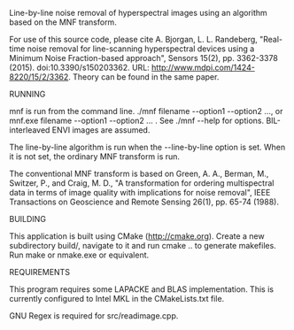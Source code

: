 Line-by-line noise removal of hyperspectral images using an algorithm based on the MNF
transform.

For use of this source code, please cite A. Bjorgan, L. L. Randeberg,
"Real-time noise removal for line-scanning hyperspectral devices using a
Minimum Noise Fraction-based approach", Sensors 15(2), pp. 3362-3378 (2015).
doi:10.3390/s150203362. URL: http://www.mdpi.com/1424-8220/15/2/3362. 
Theory can be found in the same paper. 

RUNNING 

mnf is run from the command line. ./mnf filename --option1 --option2
..., or mnf.exe filename --option1 --option2 ... .  See ./mnf --help for
options. BIL-interleaved ENVI images are assumed. 

The line-by-line algorithm is run when the --line-by-line option is set. When
it is not set, the ordinary MNF transform is run. 

The conventional MNF transform is based on Green, A. A., Berman, M., Switzer,
P., and Craig, M. D., "A transformation for ordering multispectral data in
terms of image quality with implications for noise removal", IEEE Transactions
on Geoscience and Remote Sensing 26(1), pp. 65-74 (1988).

BUILDING

This application is built using CMake (http://cmake.org). Create a new
subdirectory build/, navigate to it and run cmake .. to generate makefiles. Run
make or nmake.exe or equivalent. 

REQUIREMENTS

This program requires some LAPACKE and BLAS implementation. This is currently
configured to Intel MKL in the CMakeLists.txt file. 

GNU Regex is required for src/readimage.cpp. 
